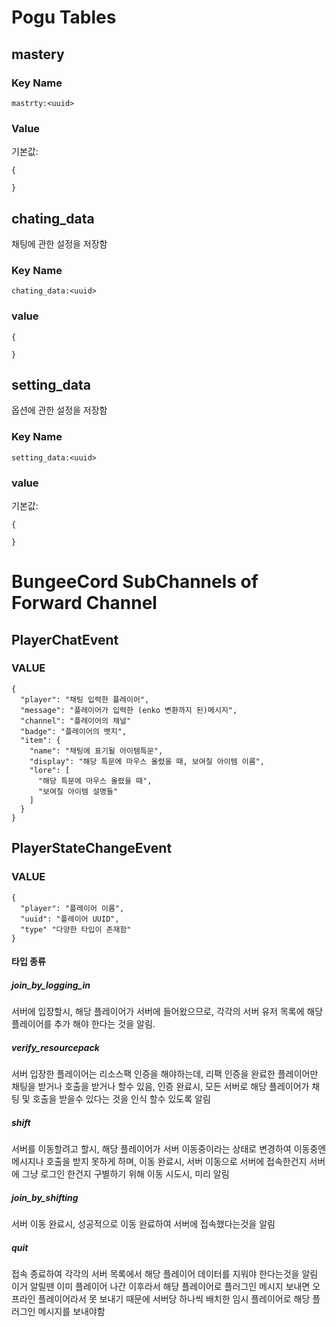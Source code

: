 # Pogu Tables
## mastery
### Key Name
```mastrty:<uuid>```
### Value
기본값:
```
{

}
```
## chating_data
채팅에 관한 설정을 저장함
### Key Name
```chating_data:<uuid>```
### value
```
{

}
```
## setting_data
옵션에 관한 설정을 저장함
### Key Name
```setting_data:<uuid>```
### value
기본값:
```
{

}
```

# BungeeCord SubChannels of Forward Channel
## PlayerChatEvent
### VALUE
```
{
  "player": "채팅 입력한 플레이어",
  "message": "플레이어가 입력한 (enko 변환까지 된)메시지",
  "channel": "플레이어의 채널"
  "badge": "플레이어의 뱃지",
  "item": {
    "name": "채팅에 표기될 아이템특문",
    "display": "해당 특문에 마우스 올렸을 때, 보여질 아이템 이름",
    "lore": [
      "해당 특문에 마우스 올렸을 때",
      "보여질 아이템 설명들"
    ]
  }
}
```

## PlayerStateChangeEvent
### VALUE
```
{
  "player": "플레이어 이름",
  "uuid": "플레이어 UUID",
  "type" "다양한 타입이 존재함"
}
```
#### 타입 종류

##### join_by_logging_in
서버에 입장할시, 해당 플레이어가 서버에 들어왔으므로,
각각의 서버 유저 목록에 해당 플레이어를 추가 해야 한다는 것을 알림.

##### verify_resourcepack
서버 입장한 플레이어는 리소스팩 인증을 해야하는데, 리팩 인증을 완료한 플레이어만 채팅을 받거나 호출을 받거나 할수 있음,
인증 완료시, 모든 서버로 해당 플레이어가 채팅 및 호출을 받을수 있다는 것을 인식 할수 있도록 알림

##### shift
서버를 이동할려고 할시, 해당 플레이어가 서버 이동중이라는 상태로 변경하여
이동중엔 메시지나 호출을 받지 못하게 하며,
이동 완료시, 서버 이동으로 서버에 접속한건지 서버에 그냥 로그인 한건지 구별하기 위해 이동 시도시, 미리 알림

##### join_by_shifting
서버 이동 완료시, 성공적으로 이동 완료하여 서버에 접속했다는것을 알림

##### quit
접속 종료하여 각각의 서버 목록에서 해당 플레이어 데이터를 지워야 한다는것을 알림
이거 알릴땐 이미 플레이어 나간 이후라서
해당 플레이어로 플러그인 메시지 보내면 오프라인 플레이어라서 못 보내기 때문에
서버당 하나씩 배치한 임시 플레이어로 해당 플러그인 메시지를 보내야함